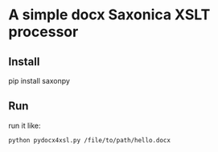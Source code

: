 # A simple docx Saxonica XSLT processor


## Install
pip install saxonpy

## Run
run it like:
```
python pydocx4xsl.py /file/to/path/hello.docx
```
